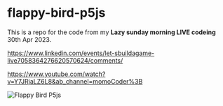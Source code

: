 # flappy-bird-p5js
This is a repo for the code from my **Lazy sunday morning LIVE codeing** 30th Apr 2023.

https://www.linkedin.com/events/let-sbuildagame-live7058364276620570624/comments/

https://www.youtube.com/watch?v=Y7JRjaLZ6L8&ab_channel=momoCoder%3B


![Flappy Bird P5js](https://media2.giphy.com/media/v1.Y2lkPTc5MGI3NjExNmI3ODk1YTI2ODM5MWI1ZDM5NmE5MTgyZTJhOGU5YjM0M2RlMGU2OCZlcD12MV9pbnRlcm5hbF9naWZzX2dpZklkJmN0PWc/NnehZ7vPwMBFovF7Ti/giphy.gif)
